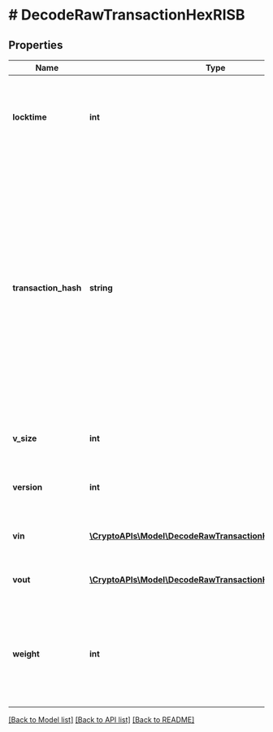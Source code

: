 # # DecodeRawTransactionHexRISB

## Properties

Name | Type | Description | Notes
------------ | ------------- | ------------- | -------------
**locktime** | **int** | Represents the time at which a particular transaction can be added to the blockchain. |
**transaction_hash** | **string** | Represents the same as transactionId for account-based protocols like Ethereum, while it could be different in UTXO-based protocols like Bitcoin. E.g., in UTXO-based protocols hash is different from transactionId for SegWit transactions. |
**v_size** | **int** | Represents the virtual size of this transaction. |
**version** | **int** | Represents the transaction version number. |
**vin** | [**\CryptoAPIs\Model\DecodeRawTransactionHexRISBVinInner[]**](DecodeRawTransactionHexRISBVinInner.md) | Represents the transaction inputs. |
**vout** | [**\CryptoAPIs\Model\DecodeRawTransactionHexRISBVoutInner[]**](DecodeRawTransactionHexRISBVoutInner.md) | Represents the transaction outputs. |
**weight** | **int** | Represents the size of Bitcoin block, measured in weight units and including the segwit discount. | [optional]

[[Back to Model list]](../../README.md#models) [[Back to API list]](../../README.md#endpoints) [[Back to README]](../../README.md)
